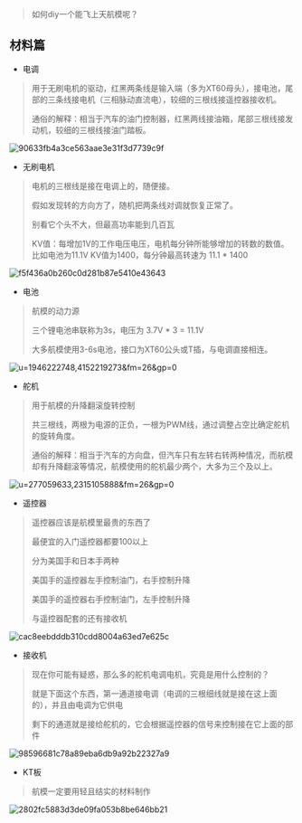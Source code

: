 <!-- 
title: A1-航模
sort: 
--> 

> 如何diy一个能飞上天航模呢？

## 材料篇

- 电调

> 用于无刷电机的驱动，红黑两条线是输入端（多为XT60母头），接电池，尾部的三条线接电机（三相脉动直流电），较细的三根线接遥控器接收机。
>
> 通俗的解释：相当于汽车的油门控制器，红黑两线接油箱，尾部三根线接发动机，较细的三根线接油门踏板。

![90633fb4a3ce563aae3e31f3d7739c9f](https://gitee.com/nmdfzf404/Image-hosting/raw/master/2021/90633fb4a3ce563aae3e31f3d7739c9f.jpeg)

- 无刷电机

> 电机的三根线是接在电调上的，随便接。
>
> 假如发现转的方向方了，随机把两条线对调就恢复正常了。
>
> 别看它个头不大，但最高功率能到几百瓦
>
> KV值：每增加1V的工作电压电压，电机每分钟所能够增加的转数的数值。比如电池为11.1V KV值为1400，每分钟最高转速为 11.1 * 1400

![f5f436a0b260c0d281b87e5410e43643](https://gitee.com/nmdfzf404/Image-hosting/raw/master/2021/f5f436a0b260c0d281b87e5410e43643.jpeg)

- 电池

> 航模的动力源
>
> 三个锂电池串联称为3s，电压为 3.7V * 3 = 11.1V
>
> 大多航模使用3-6s电池，接口为XT60公头或T插，与电调直接相连。

![u=1946222748,4152219273&fm=26&gp=0](https://gitee.com/nmdfzf404/Image-hosting/raw/master/2021/u=1946222748,4152219273&fm=26&gp=0.jpg)

- 舵机

> 用于航模的升降翻滚旋转控制
>
> 共三根线，两根为电源的正负，一根为PWM线，通过调整占空比确定舵机的旋转角度。
>
> 通俗的解释：相当于汽车的方向盘，但汽车只有左转右转两种情况，而航模却有升降翻滚等情况，航模使用的舵机最少两个，大多为三个及以上。

![u=277059633,2315105888&fm=26&gp=0](https://gitee.com/nmdfzf404/Image-hosting/raw/master/2021/u=277059633,2315105888&fm=26&gp=0.jpg)

- 遥控器

> 遥控器应该是航模里最贵的东西了
>
> 最便宜的入门遥控器都要100以上
>
> 分为美国手和日本手两种
>
> 美国手的遥控器左手控制油门，右手控制升降
>
> 美国手的遥控器右手控制油门，左手控制升降
>
> 与遥控器配套的还有接收机

![cac8eebdddb310cdd8004a63ed7e625c](https://gitee.com/nmdfzf404/Image-hosting/raw/master/2021/cac8eebdddb310cdd8004a63ed7e625c.jpeg)

- 接收机

> 现在你可能有疑惑，那么多的舵机电调电机，究竟是用什么控制的？
>
> 就是下面这个东西，第一通道接电调（电调的三根细线就是接在这上面的），并且由电调为它供电
>
> 剩下的通道就是接给舵机的，它会根据遥控器的信号来控制接在它上面的部件

![98596681c78a89eba6db9a92b22327a9](https://gitee.com/nmdfzf404/Image-hosting/raw/master/2021/98596681c78a89eba6db9a92b22327a9.jpeg)

- KT板

> 航模一定要用轻且结实的材料制作

![2802fc5883d3de09fa053b8be646bb21](https://gitee.com/nmdfzf404/Image-hosting/raw/master/2021/2802fc5883d3de09fa053b8be646bb21.jpg)

